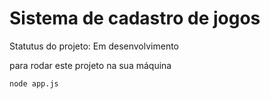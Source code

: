 <h1>Sistema de cadastro de jogos</h1>

Statutus do projeto: Em desenvolvimento

para rodar este projeto na sua máquina

```
node app.js
```
